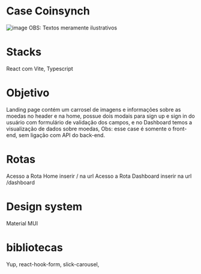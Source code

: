 # Case Coinsynch
![image](https://github.com/elianacris/coinsynch/assets/89935565/0d19c5f0-6fbb-46ed-8e62-94fe18553da5)
OBS: Textos meramente ilustrativos

# Stacks 
React com Vite, Typescript 

# Objetivo 
Landing page contém um carrosel de imagens e informações sobre as moedas no header e na home, possue dois modais para sign up e sign in do usuário com formulário de validação dos campos, 
e no Dashboard temos a visualização de dados sobre moedas,
Obs: esse case é somente o front-end, sem ligação com API do back-end.

# Rotas 
Acesso a Rota Home inserir / na url 
Acesso a Rota Dashboard inserir na url /dashboard

# Design system
Material MUI 

# bibliotecas 
Yup,
react-hook-form, 
slick-carousel,
